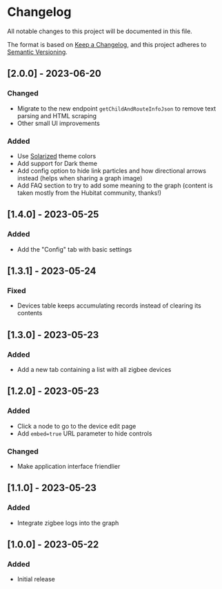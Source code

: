 # Changelog

All notable changes to this project will be documented in this file.

The format is based on [Keep a Changelog](https://keepachangelog.com/en/1.0.0/),
and this project adheres to [Semantic Versioning](https://semver.org/spec/v2.0.0.html).

## [2.0.0] - 2023-06-20
### Changed
- Migrate to the new endpoint `getChildAndRouteInfoJson` to remove text parsing and HTML scraping
- Other small UI improvements

### Added
- Use [Solarized](https://ethanschoonover.com/solarized/) theme colors
- Add support for Dark theme
- Add config option to hide link particles and how directional arrows instead (helps when sharing a graph image)
- Add FAQ section to try to add some meaning to the graph (content is taken mostly from the Hubitat community, thanks!)

## [1.4.0] - 2023-05-25
### Added
- Add the "Config" tab with basic settings

## [1.3.1] - 2023-05-24
### Fixed
- Devices table keeps accumulating records instead of clearing its contents

## [1.3.0] - 2023-05-23
### Added
- Add a new tab containing a list with all zigbee devices

## [1.2.0] - 2023-05-23
### Added
- Click a node to go to the device edit page
- Add `embed=true` URL parameter to hide controls

### Changed
- Make application interface friendlier

## [1.1.0] - 2023-05-23
### Added
- Integrate zigbee logs into the graph

## [1.0.0] - 2023-05-22
### Added
- Initial release
